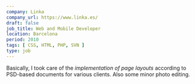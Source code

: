 ```yaml
---
company: Linka
company_url: https://www.linka.es/
draft: false
job_title: Web and Mobile Developer
location: Barcelona
period: 2010
tags: [ CSS, HTML, PHP, SVN ]
type: job
---
```

<p>
Basically, I took care of the <em>implementation of page layouts</em> according to PSD-based
documents for various clients. Also some minor photo editing.
</p>
